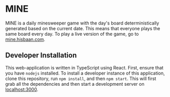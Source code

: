 # MINE

MINE is a daily minesweeper game with the day's board deterministically generated based on the current date. This means that everyone plays the same board every day. To play a live version of the game, go to [mine.hisbaan.com](https://mine.hisbaan.com).

## Developer Installation

This web-application is written in TypeScript using React. First, ensure that you have `nodejs` installed. To install a developer instance of this application, clone this repository, run `npm install`, and then `npm start`. This will first grab all the dependencies and then start a development server on [localhost:3000](http://localhost:3000).
